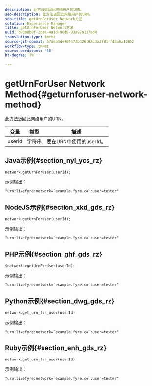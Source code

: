 ```yaml
---
description: 此方法返回此网络用户的URN。
seo-description: 此方法返回此网络用户的URN。
seo-title: getUrnForUser Network方法
solution: Experience Manager
title: getUrnForUser Network方法
uuid: b70b8b0f-2b3a-4a1d-90d0-93a97a137ad4
translation-type: tm+mt
source-git-commit: 67aeb3de964473b326c88c3a3f81ff48a6a12652
workflow-type: tm+mt
source-wordcount: '68'
ht-degree: 7%

---
```



# getUrnForUser Network Method{#geturnforuser-network-method}

此方法返回此网络用户的URN。

| 变量 | 类型 | 描述 |
|--- |--- |--- |
| userId | 字符串 | 要在URN中使用的userId。 |

## Java示例{#section_nyl_ycs_rz}

```
network.getUrnForUser(userId);
```

示例输出：

```
"urn:livefyre:network=`example.fyre.co`:user=tester" 
```

## NodeJS示例{#section_xkd_gds_rz}

```
network.getUrnForUser(userId);
```

示例输出：

```
"urn:livefyre:network=`example.fyre.co`:user=tester" 
```

## PHP示例{#section_ghf_gds_rz}

```
$network->getUrnForUser(userId); 
```

示例输出：

```
"urn:livefyre:network=`example.fyre.co`:user=tester" 
```

## Python示例{#section_dwg_gds_rz}

```
network.get_urn_for_user(userId) 
```

示例输出：

```
"urn:livefyre:network=`example.fyre.co`:user=tester" 
```

## Ruby示例{#section_enh_gds_rz}

```
network.get_urn_for_user(userId) 
```

示例输出：

```
"urn:livefyre:network=`example.fyre.co`:user=tester" 
```
